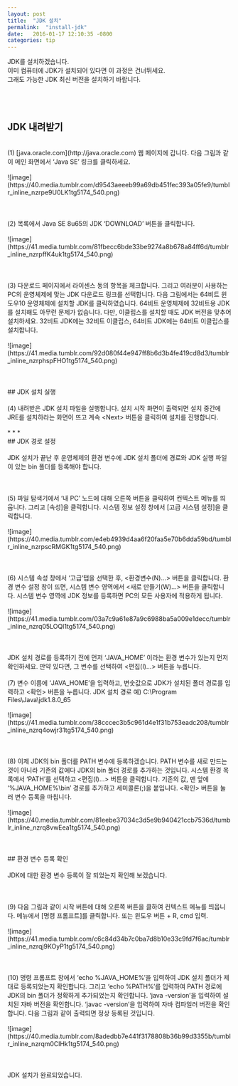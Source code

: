 ```yaml
---
layout: post
title:  "JDK 설치"
permalink:  "install-jdk"
date:   2016-01-17 12:10:35 -0800
categories: tip
---
```


JDK를 설치하겠습니다.<br />
이미 컴퓨터에 JDK가 설치되어 있다면 이 과정은 건너뛰세요.<br />
그래도 가능한 JDK 최신 버전을 설치하기 바랍니다.<br />
<br />
<br />
<br />
## JDK 내려받기<br />
<br />
(1) [java.oracle.com](http://java.oracle.com)&nbsp;웹 페이지에 갑니다. 다음 그림과 같이 메인 화면에서 ‘Java SE’ 링크를 클릭하세요.<br />
<br />
![image](https://40.media.tumblr.com/d9543aeeeb99a69db451fec393a05fe9/tumblr_inline_nzrpe9U0LK1tg5174_540.png)<br />
<br />
<br />
<br />
(2) 목록에서 Java SE 8u65의 JDK ‘DOWNLOAD’ 버튼을 클릭합니다.<br />
<br />
![image](https://41.media.tumblr.com/81fbecc6bde33be9274a8b678a84ff6d/tumblr_inline_nzrpffK4uk1tg5174_540.png)<br />
<br />
<br />
<br />
(3) 다운로드 페이지에서 라이센스 동의 항목을 체크합니다. 그리고 여러분이 사용하는 PC의 운영체제에 맞는 JDK 다운로드 링크를 선택합니다. 다음 그림에서는 64비트 윈도우10 운영체제에 설치할 JDK를 클릭하였습니다. 64비트 운영체제에 32비트용 JDK를 설치해도 아무런 문제가 없습니다. 다만, 이클립스를 설치할 때도 JDK 버전을 맞추어 설치하세요. 32비트 JDK에는 32비트 이클립스, 64비트 JDK에는 64비트 이클립스를 설치합니다.<br />
<br />
![image](https://41.media.tumblr.com/92d080f44e947ff8b6d3b4fe419cd8d3/tumblr_inline_nzrphspFHO1tg5174_540.png)<br />
<br />
<br />
<br />
## JDK 설치 실행<br />
<br />
(4) 내려받은 JDK 설치 파일을 실행합니다. 설치 시작 화면이 출력되면 설치 중간에 JRE를 설치하라는 화면이 뜨고 계속 &lt;Next&gt; 버튼을 클릭하여 설치를 진행합니다.<br />
<br />
* * *
<br />
## JDK 경로 설정<br />
<br />
JDK 설치가 끝난 후 운영체제의 환경 변수에 JDK 설치 폴더에 경로와 JDK 실행 파일이 있는 bin 폴더를 등록해야 합니다.<br />
<br />
<br />
<br />
(5) 파일 탐색기에서 ‘내 PC’ 노드에 대해 오른쪽 버튼을 클릭하여 컨텍스트 메뉴를 띄웁니다. 그리고 [속성]을 클릭합니다. 시스템 정보 설정 창에서 [고급 시스템 설정]을 클릭합니다.<br />
<br />
![image](https://40.media.tumblr.com/e4eb4939d4aa6f20faa5e70b6dda59bd/tumblr_inline_nzrpscRMGK1tg5174_540.png)<br />
<br />
<br />
<br />
(6) 시스템 속성 창에서 ‘고급‘탭을 선택한 후, &lt;환경변수(N)...&gt; 버튼을 클릭합니다. 환경 변수 설정 창이 뜨면, 시스템 변수 영역에서 &lt;새로 만들기(W)...&gt; 버튼을 클릭합니다. 시스템 변수 영역에 JDK 정보를 등록하면 PC의 모든 사용자에 적용하게 됩니다. <br />
<br />
![image](https://41.media.tumblr.com/03a7c9a61e87a9c6988ba5a009e1decc/tumblr_inline_nzrq05LOQl1tg5174_540.png)<br />
<br />
<br />
<br />
JDK 설치 경로를 등록하기 전에 먼저 ‘JAVA_HOME’ 이라는 환경 변수가 있는지 먼저 확인하세요. 만약 있다면, 그 변수를 선택하여 &lt;편집(I)...&gt; 버튼을 누릅니다.<br />
<br />
(7) 변수 이름에 ‘JAVA_HOME’을 입력하고, 변숫값으로 JDK가 설치된 폴더 경로를 입력하고 &lt;확인&gt; 버튼을 누릅니다. JDK 설치 경로 예) C:\Program Files\Java\jdk1.8.0_65<br />
<br />
![image](https://41.media.tumblr.com/38cccec3b5c961d4e1f31b753eadc208/tumblr_inline_nzrq4owjr31tg5174_540.png)<br />
<br />
<br />
<br />
(8) 이제 JDK의 bin 폴더를 PATH 변수에 등록하겠습니다. PATH 변수를 새로 만드는 것이 아니라 기존의 값에다 JDK의&nbsp;bin 폴더 경로를 추가하는 것입니다. 시스템 환경 목록에서 ‘PATH’를 선택하고 &lt;편집(I)...&gt; 버튼을 클릭합니다. 기존의 값, 맨 앞에 ‘%JAVA_HOME%\bin’ 경로를 추가하고 세미콜론(;)을 붙입니다. &lt;확인&gt; 버튼을 눌러 변수 등록을 마칩니다.<br />
<br />
![image](https://40.media.tumblr.com/81eebe37034c3d5e9b940421ccb7536d/tumblr_inline_nzrq8vwEea1tg5174_540.png)<br />
<br />
<br />
<br />
## 환경 변수 등록 확인<br />
<br />
JDK에 대한 환경 변수 등록이 잘 되었는지 확인해 보겠습니다.<br />
<br />
<br />
<br />
(9) 다음 그림과 같이 시작 버튼에 대해 오른쪽 버튼을 클하여 컨텍스트 메뉴를 띄웁니다. 메뉴에서 [명령 프롬프트]를 클릭합니다. 또는 윈도우 버튼 + R, cmd 입력.<br />
<br />
![image](https://41.media.tumblr.com/c6c84d34b7c0ba7d8b10e33c9fd7f6ac/tumblr_inline_nzrqj9KOyP1tg5174_540.png)<br />
<br />
<br />
<br />
(10) 명령 프롬프트 창에서 ‘echo %JAVA_HOME%’을 입력하여 JDK 설치 폴더가 제대로 등록되었는지 확인합니다. 그리고 ‘echo %PATH%’를 입력하여 PATH 경로에 JDK의 bin 폴더가 정확하게 추가되었는지 확인합니다. ‘java -version’을 입력하여 설치된 자바 버전을 확인합니다. ‘javac -version’을 입력하여 자바 컴파일러 버전을 확인합니다. 다음 그림과 같이 출력되면 정상 등록된 것입니다.<br />
<br />
![image](https://40.media.tumblr.com/8adedbb7e441f3178808b36b99d3355b/tumblr_inline_nzrqm0ClHk1tg5174_540.png)<br />
<br />
<br />
<br />
JDK 설치가 완료되었습니다.<br />
